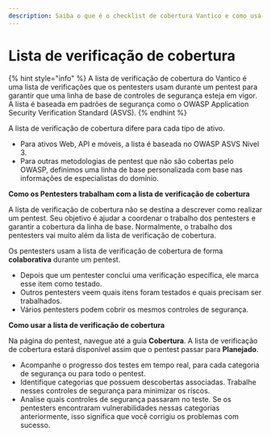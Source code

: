```yaml
---
description: Saiba o que é o checklist de cobertura Vantico e como usá-lo.
---
```


# Lista de verificação de cobertura

{% hint style="info" %}
A lista de verificação de cobertura do Vantico é uma lista de verificações que os pentesters usam durante um pentest para garantir que uma linha de base de controles de segurança esteja em vigor. A lista é baseada em padrões de segurança como o OWASP Application Security Verification Standard (ASVS).
{% endhint %}



A lista de verificação de cobertura difere para cada tipo de ativo.

* Para ativos Web, API e móveis, a lista é baseada no OWASP ASVS Nível 3.
* Para outras metodologias de pentest que não são cobertas pelo OWASP, definimos uma linha de base personalizada com base nas informações de especialistas do domínio.



**Como os Pentesters trabalham com a lista de verificação de cobertura**

A lista de verificação de cobertura não se destina a descrever como realizar um pentest. Seu objetivo é ajudar a coordenar o trabalho dos pentesters e garantir a cobertura da linha de base. Normalmente, o trabalho dos pentesters vai muito além da lista de verificação de cobertura.

Os pentesters usam a lista de verificação de cobertura de forma **colaborativa** durante um pentest.

* Depois que um pentester conclui uma verificação específica, ele marca esse item como testado.
* Outros pentesters veem quais itens foram testados e quais precisam ser trabalhados.
* Vários pentesters podem cobrir os mesmos controles de segurança.



**Como usar a lista de verificação de cobertura**

Na página do pentest, navegue até a guia **Cobertura**. A lista de verificação de cobertura estará disponível assim que o pentest passar para **Planejado**.

* Acompanhe o progresso dos testes em tempo real, para cada categoria de segurança ou para todo o pentest.
* Identifique categorias que possuem descobertas associadas. Trabalhe nesses controles de segurança para minimizar os riscos.
* Analise quais controles de segurança passaram no teste. Se os pentesters encontraram vulnerabilidades nessas categorias anteriormente, isso significa que você corrigiu os problemas com sucesso.

